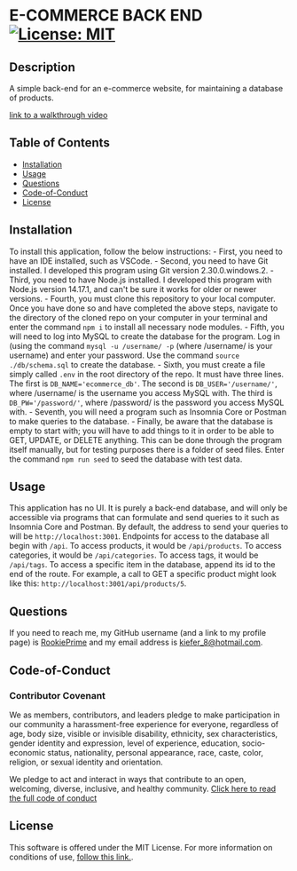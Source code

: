 # E-COMMERCE BACK END [![License: MIT](https://img.shields.io/badge/License-MIT-yellow.svg)](https://opensource.org/licenses/MIT)
## Description
A simple back-end for an e-commerce website, for maintaining a database of products.

[link to a walkthrough video](https://drive.google.com/file/d/1j8GRotygr598UQfBFe-tOhbff1kJy1-D/view)

## Table of Contents
- [Installation](#Installation)
- [Usage](#Usage)
- [Questions](#Questions)
- [Code-of-Conduct](#Code-of-Conduct)
- [License](#License)

## Installation
To install this application, follow the below instructions:
    - First, you need to have an IDE installed, such as VSCode.
    - Second, you need to have Git installed. I developed this program using Git version 2.30.0.windows.2.
    - Third, you need to have Node.js installed. I developed this program with Node.js version 14.17.1, and can't be sure it works for older or newer versions.
    - Fourth, you must clone this repository to your local computer. Once you have done so and have completed the above steps, navigate to the directory of the cloned repo on your computer in your terminal and enter the command `npm i` to install all necessary node modules.
    - Fifth, you will need to log into MySQL to create the database for the program. Log in (using the command `mysql -u /username/ -p` (where /username/ is your username) and enter your password. Use the command `source ./db/schema.sql` to create the database.
    - Sixth, you must create a file simply called `.env` in the root directory of the repo. It must have three lines. The first is `DB_NAME='ecommerce_db'`. The second is `DB_USER='/username/'`, where /username/ is the username you access MySQL with. The third is `DB_PW='/password/'`, where /password/ is the password you access MySQL with.
    - Seventh, you will need a program such as Insomnia Core or Postman to make queries to the database.
    - Finally, be aware that the database is empty to start with; you will have to add things to it in order to be able to GET, UPDATE, or DELETE anything. This can be done through the program itself manually, but for testing purposes there is a folder of seed files. Enter the command `npm run seed` to seed the database with test data.

## Usage
This application has no UI. It is purely a back-end database, and will only be accessible via programs that can formulate and send queries to it such as Insomnia Core and Postman. By default, the address to send your queries to will be `http://localhost:3001`. Endpoints for access to the database all begin with `/api`. To access products, it would be `/api/products`. To access categories, it would be `/api/categories`. To access tags, it would be `/api/tags`. To access a specific item in the database, append its id to the end of the route. For example, a call to GET a specific product might look like this: `http://localhost:3001/api/products/5`.

## Questions
If you need to reach me, my GitHub username (and a link to my profile page) is [RookiePrime](https://github.com/RookiePrime) and my email address is [kiefer_8@hotmail.com](mailto:kiefer_8@hotmail.com).


## Code-of-Conduct
### Contributor Covenant
We as members, contributors, and leaders pledge to make participation in our
community a harassment-free experience for everyone, regardless of age, body
size, visible or invisible disability, ethnicity, sex characteristics, gender
identity and expression, level of experience, education, socio-economic status,
nationality, personal appearance, race, caste, color, religion, or sexual identity
and orientation.

We pledge to act and interact in ways that contribute to an open, welcoming,
diverse, inclusive, and healthy community.
[Click here to read the full code of conduct](https://www.contributor-covenant.org/version/2/0/code_of_conduct/)

## License
This software is offered under the MIT License. For more information on conditions of use, [follow this link.](https://opensource.org/licenses/MIT).